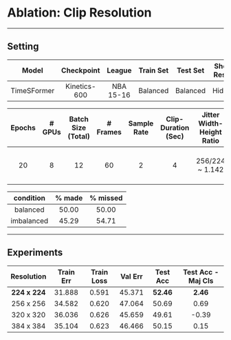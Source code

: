 # **Ablation:** Clip Resolution

---

## **Setting**

| Model | Checkpoint | League | Train Set | Test Set | Shot-Result | Train Clips | Val Clips | Test Clips |
| :---: | :---: | :---: | :---: | :---: | :---: | :---: | :---: | :---: |
TimeSFormer | Kinetics-600 | NBA 15-16 | Balanced | Balanced | Hidden | 4500 | 500 | 500 |

| Epochs| # GPUs | Batch Size (Total) | # Frames | Sample Rate |  Clip-Duration (Sec) | Jitter Width-Height Ratio | Test Crop |
| :---: | :---: | :---: | :---: |  :---: |  :---: |  :---: | :---: | 
20 | 8 | 12 | 60 | 2 | 4 | $256/224$ ~ 1.142 | ~Train Crop ~ Height

| condition | % made | % missed |
|:---: | :---: | :---: |
| balanced | 50.00 | 50.00 |
| imbalanced | 45.29 | 54.71 |

---

## **Experiments**

| Resolution | Train Err | Train Loss | Val Err | Test Acc | Test Acc - Maj Cls|
| :---: | :---: | :---: | :---: | :---: | :---: | 
| **224 x 224** | 31.888 | 0.591 | 45.371 | **52.46** | **2.46** |
| 256 x 256 | 34.582 | 0.620 | 47.064 | 50.69 | 0.69 |
| 320 x 320 | 36.036 | 0.626 | 45.659 | 49.61 | -0.39 |
| 384 x 384 | 35.104 | 0.623 | 46.466 | 50.15 | 0.15 |